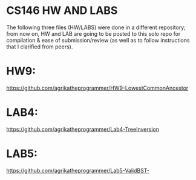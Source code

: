 # CS146 HW AND LABS

The following three files (HW/LABS) were done in a different repository; from now on, HW and LAB are going to be posted to this solo repo for compilation & ease of submission/review (as well as to follow instructions that I clarified from peers).

# HW9: 
https://github.com/agrikatheprogrammer/HW9-LowestCommonAncestor

# LAB4:
https://github.com/agrikatheprogrammer/Lab4-TreeInversion

# LAB5: 
https://github.com/agrikatheprogrammer/Lab5-ValidBST-

